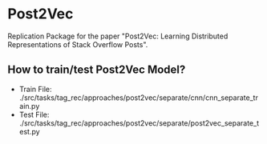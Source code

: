 # Post2Vec

Replication Package for the paper "Post2Vec: Learning Distributed Representations of Stack Overflow Posts".


## How to train/test Post2Vec Model?

- Train File: ./src/tasks/tag\_rec/approaches/post2vec/separate/cnn/cnn\_separate\_train.py
- Test File: ./src/tasks/tag\_rec/approaches/post2vec/separate/post2vec\_separate_test.py